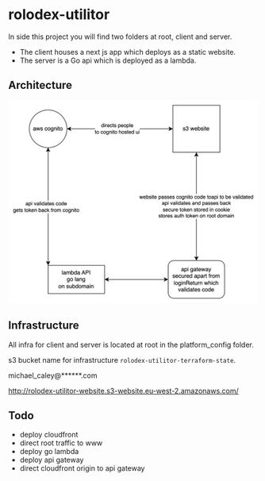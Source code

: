 # rolodex-utilitor

In side this project you will find two folders at root, client and server.

- The client houses a next js app which deploys as a static website.
- The server is a Go api which is deployed as a lambda.

## Architecture

![architecture](./rolodex-utilitor-architecture.jpg)

## Infrastructure

All infra for client and server is located at root in the platform_config folder.
 
s3 bucket name for infrastructure `rolodex-utilitor-terraform-state`.

michael_caley@******.com

http://rolodex-utilitor-website.s3-website.eu-west-2.amazonaws.com/

## Todo

- deploy cloudfront
- direct root traffic to www
- deploy go lambda
- deploy api gateway
- direct cloudfront origin to api gateway
